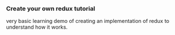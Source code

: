 ### Create your own redux tutorial ###

very basic learning demo of creating an implementation of redux to understand how it works.